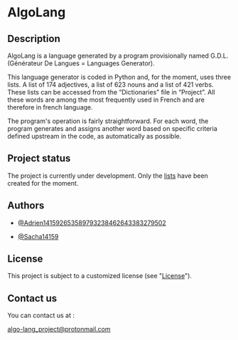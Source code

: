 # AlgoLang
## Description
AlgoLang is a language generated by a program provisionally named G.D.L. (Générateur De Langues = Languages Generator).

This language generator is coded in Python and, for the moment, uses three lists. A list of 174 adjectives, a list of 623 nouns and a list of 421 verbs. These lists can be accessed from the “Dictionaries” file in “Project”. All these words are among the most frequently used in French and are therefore in french language.

The program's operation is fairly straightforward. For each word, the program generates and assigns another word based on specific criteria defined upstream in the code, as automatically as possible.
## Project status
The project is currently under development. Only the [lists](https://github.com/Adrien141592653589793238462643383279502/G.D.L./tree/764f56fc5e64a3974eec633de7453ed03a0098c1/Project/Dictionaries) have been created for the moment.

## Authors

- [@Adrien141592653589793238462643383279502](https://github.com/Adrien141592653589793238462643383279502)

- [@Sacha14159](https://github.com/Sacha14159)
## License

This project is subject to a customized license (see "[License](https://github.com/Adrien141592653589793238462643383279502/G.D.L./blob/main/LICENSE)").
## Contact us

You can contact us at :

algo-lang_project@protonmail.com
